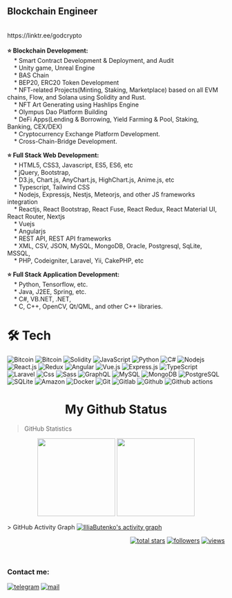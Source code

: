 <h2>Blockchain Engineer</h2><br>
https://linktr.ee/godcrypto<br><br>
<b>⭐️ Blockchain Development:</b>
<br>&nbsp; &nbsp; * Smart Contract Development & Deployment, and Audit
<br>&nbsp; &nbsp; * Unity game, Unreal Engine
<br>&nbsp; &nbsp; * BAS Chain
<br>&nbsp; &nbsp; * BEP20, ERC20 Token Development
<br>&nbsp; &nbsp; * NFT-related Projects(Minting, Staking, Marketplace) based on all EVM chains, Flow, and Solana using Solidity and Rust.
<br>&nbsp; &nbsp; * NFT Art Generating using Hashlips Engine
<br>&nbsp; &nbsp; * Olympus Dao Platform Building
<br>&nbsp; &nbsp; * DeFi Apps(Lending & Borrowing, Yield Farming & Pool, Staking, Banking, CEX/DEX)
<br>&nbsp; &nbsp; * Cryptocurrency Exchange Platform Development.
<br>&nbsp; &nbsp; * Cross-Chain-Bridge Development.

<b>⭐️ Full Stack Web Development:</b>
<br>&nbsp; &nbsp; * HTML5, CSS3, Javascript, ES5, ES6, etc
<br>&nbsp; &nbsp; * jQuery, Bootstrap,
<br>&nbsp; &nbsp; * D3.js, Chart.js, AnyChart.js, HighChart.js, Anime.js, etc
<br>&nbsp; &nbsp; * Typescript, Tailwind CSS
<br>&nbsp; &nbsp; * Nodejs, Expressjs, Nestjs, Meteorjs, and other JS frameworks integration
<br>&nbsp; &nbsp; * Reactjs, React Bootstrap, React Fuse, React Redux, React Material UI, React Router, Nextjs
<br>&nbsp; &nbsp; * Vuejs
<br>&nbsp; &nbsp; * Angularjs
<br>&nbsp; &nbsp; * REST API, REST API frameworks
<br>&nbsp; &nbsp; * XML, CSV, JSON, MySQL, MongoDB, Oracle, Postgresql, SqLite, MSSQL,
<br>&nbsp; &nbsp; * PHP, Codeigniter, Laravel, Yii, CakePHP, etc

<b>⭐️ Full Stack Application Development:</b>
<br>&nbsp; &nbsp; * Python, Tensorflow, etc.
<br>&nbsp; &nbsp; * Java, J2EE, Spring, etc.
<br>&nbsp; &nbsp; * C#, VB.NET, .NET,
<br>&nbsp; &nbsp; * C, C++, OpenCV, Qt/QML, and other C++ libraries.

<h1>🛠 Tech</h1>

<div>
  <a>
    <img alt="Bitcoin" src="https://img.shields.io/badge/Bitcoin-ab790d?style=flat&logo=bitcoin&logoColor=white" />
  </a>
  <a>
    <img alt="Bitcoin" src="https://img.shields.io/badge/Ethereum-05122A?style=flat&logo=ethereum&logoColor=white" />
  </a>
  <a>
    <img alt="Solidity" src="https://github.com/charles0831/charles0831/raw/main/icons/solidity.png" />
  </a>
  <a>
    <img alt="JavaScript" src="https://img.shields.io/badge/JavaScript-323330?style=flat&logo=javascript&logoColor=F7DF1E" />
  </a>
  <a>
    <img alt="Python" src="https://img.shields.io/badge/Python-14354C?style=flat&logo=python&logoColor=white" />
  </a>
  <a>
    <img alt="C#" src="https://img.shields.io/badge/C%23-239120?style=flat&logo=c-sharp&logoColor=white" />
  </a>
  <a>
    <img alt="Nodejs" src="https://img.shields.io/badge/-Nodejs-43853d?style=flat&logo=Node.js&logoColor=white" />
  </a>
  <a>
    <img alt="React.js" src="https://img.shields.io/badge/-ReactJS-61DAFB?style=flat&logo=react&logoColor=white" />
  </a>
  <a>
    <img alt="Redux" src="https://img.shields.io/badge/-Redux-764ABC?style=flat&logo=redux&logoColor=white" />
  </a>
  <a>
    <img alt="Angular" src="https://img.shields.io/badge/-Angular-DD0031?style=flat&logo=angular&logoColor=white" />
  </a>
  <a>
    <img alt="Vue.js" src="https://img.shields.io/badge/Vue.js-35495E?style=flat&logo=vue.js&logoColor=4FC08D" />
  </a>
  <a>
    <img alt="Express.js" src="https://img.shields.io/badge/Express.js-80a50e?style=flat&logoColor=white" />
  </a>
  <a>
    <img alt="TypeScript" src="https://img.shields.io/badge/-TypeScript-007ACC?style=flat&logo=typescript&logoColor=white" />
  </a>
  <a>
    <img alt="Laravel" src="https://img.shields.io/badge/Laravel-FF2D20?style=flat&logo=laravel&logoColor=white" />
  </a>
  <a>
    <img alt="Css" src="https://img.shields.io/badge/CSS-239120?&style=flat&logo=css3&logoColor=white" />
  </a>
  <a>
    <img alt="Sass" src="https://img.shields.io/badge/-Sass-CC6699?style=flat&logo=sass&logoColor=white" />
  </a>
  <a>  
    <img alt="GraphQL" src="https://img.shields.io/badge/-GraphQL-E10098?style=flat&logo=graphql&logoColor=white" />
  </a>
  <a>
    <img alt="MySQL" src="https://img.shields.io/badge/-MySQL-0f69a9?style=flat&logo=mysql&logoColor=white" />
  </a>
  <a>
    <img alt="MongoDB" src="https://img.shields.io/badge/-MongoDB-13aa52?style=flat&logo=mongodb&logoColor=white" />
  </a>
  <a>
    <img alt="PostgreSQL" src="https://img.shields.io/badge/PostgreSQL-316192?style=flat&logo=postgresql&logoColor=white" />
  </a>
  <a>
    <img alt="SQLite" src="https://img.shields.io/badge/SQLite-07405E?style=flat&logo=sqlite&logoColor=white" />
  </a>
  <a>  
    <img alt="Amazon" src="https://img.shields.io/badge/Amazon_AWS-232F3E?style=flat&logo=amazon-aws&logoColor=white" />
  </a>
  <a>  
    <img alt="Docker" src="https://img.shields.io/badge/-Docker-46a2f1?style=flat&logo=docker&logoColor=white" />
  </a>
  <a>  
    <img alt="Git" src="https://img.shields.io/badge/-Git-F05032?style=flat&logo=git&logoColor=white" />
  </a>
  <a>  
    <img alt="Gitlab" src="https://img.shields.io/badge/-GitLab-FCA121?style=flat&logo=gitlab" />
  </a>
  <a>  
    <img alt="Github" src="https://img.shields.io/badge/-GitHub-181717?style=flat&logo=github" />
  </a>
  <a>  
    <img alt="Github actions" src="https://img.shields.io/badge/-Github_Actions-2088FF?style=flat&logo=github-actions&logoColor=white" />
  </a>
</div>

<h1 align="center">My Github Status </h1>

>GitHub Statistics
<p align="center">
    <a>
      <img height="180em" src="https://github-readme-stats-eight-theta.vercel.app/api?username=GodCrypto0616&show_icons=true&theme=algolia&include_all_commits=true&count_private=true"/>
      <img height="180em" src="https://github-readme-stats-eight-theta.vercel.app/api/top-langs/?username=GodCrypto0616&layout=compact&langs_count=8&theme=algolia"/>
    </a>
</p>
> GitHub Activity Graph
<!-- https://github.com/GodCrypto0616/github-readme-activity-graph -->
<a href="https://github.com/GodCrypto0616/GodCrypto0616"><img alt="IlliaButenko's activity graph" src="https://activity-graph.herokuapp.com/graph?username=GodCrypto0616&bg_color=0e2239&color=58a6ff&line=114a88&point=58a6ff&hide_border=true" /></a>

<p align="right">
  <a href="https://github.com/GodCrypto0616?tab=repositories&sort=stargazers">
    <img alt="total stars" title="Total stars on GitHub" src="https://custom-icon-badges.herokuapp.com/badge/dynamic/json?logo=star&color=55960c&labelColor=488207&label=Stars&style=for-the-badge&query=%24.stars&url=https://api.github-star-counter.workers.dev/user/GodCrypto0616"/></a>
  <a href="https://github.com/GodCrypto0616?tab=followers">
    <img alt="followers" title="Follow me on Github" src="https://custom-icon-badges.herokuapp.com/github/followers/GodCrypto0616?color=236ad3&labelColor=1155ba&style=for-the-badge&logo=person-add&label=Follow&logoColor=white"/></a>
  <a href="https://github.com/GodCrypto0616">
    <img alt="views" title="GitHub profile views" src="https://shields-io-visitor-counter.herokuapp.com/badge?page=GodCrypto0616&style=for-the-badge"/></a>
</p>
<br />

### Contact me:

[![telegram](https://user-images.githubusercontent.com/23559697/168880880-31e2979b-c077-4dbb-9c89-40e39e657080.png)](https://t.me/godcryptodev)
[![mail](https://user-images.githubusercontent.com/23559697/168882584-d8a64bc4-6194-4e6c-b792-46e68a5e25c2.png)](mailto:godcrypto0616@gmail.com)
